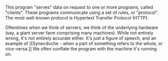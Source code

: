 This program "serves" data on request to one or more programs, called "clients". These programs communicate using a set of rules, or "protocol". The most well-known protocol is Hypertext Transfer Protocol (HTTP). 

Oftentimes when we think of servers, we think of the underlying hardware (say, a giant server farm comprising many machines). While not entirely wrong, it's not entirely accurate either. It's just a figure of speech, and an example of [[Synecdoche - when a part of something refers to the whole, or vice-versa.]] We often conflate the program with the machine it's running on.